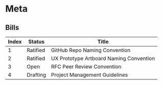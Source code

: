 # Meta

## Bills

Index   | Status    | Title
------- | --------- | -----
1       | Ratified  | GitHub Repo Naming Convention
2       | Ratified  | UX Prototype Artboard Naming Convention
3       | Open      | RFC Peer Review Convention
4       | Drafting  | Project Management Guidelines
